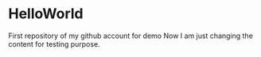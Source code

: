 # HelloWorld
First repository of my github account for demo
Now I am just changing the content for testing purpose.
